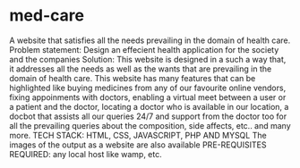 # med-care
A website that satisfies all the needs prevailing in the domain of health care.
Problem statement: Design an effecient health application for the society and the companies
Solution: This website is designed in a such a way that, it addresses all the needs as well as the wants that are prevailing in the domain of health care. This website has many features that can be highlighted like buying medicines from any of our favourite online vendors, fixing appoinments with doctors, enabling a virtual meet between a user or a patient and the doctor, locating a doctor who is available in our location, a docbot that assists all our queries 24/7 and support from the doctor too for all the prevailing queries about the composition, side affects, etc.. and many more.
TECH STACK: HTML, CSS, JAVASCRIPT, PHP AND MYSQL
The images of the output as a website are also available
PRE-REQUISITES REQUIRED: any local host like wamp, etc.

